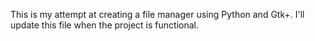 This is my attempt at creating a file manager using Python and Gtk+. I'll update this file when
the project is functional.